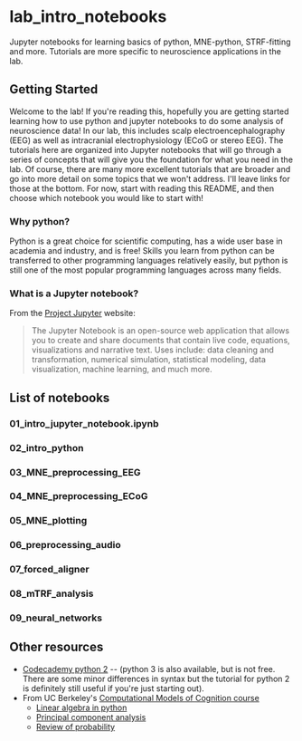 # lab_intro_notebooks
Jupyter notebooks for learning basics of python, MNE-python, STRF-fitting and more. Tutorials are more specific to neuroscience applications in the lab.

## Getting Started
Welcome to the lab! If you're reading this, hopefully you are getting started learning how to use python and jupyter notebooks to do some analysis of neuroscience data! In our lab, this includes scalp electroencephalography (EEG) as well as intracranial electrophysiology (ECoG or stereo EEG). The tutorials here are organized into Jupyter notebooks that will go through a series of concepts that will give you the foundation for what you need in the lab. Of course, there are many more excellent tutorials that are broader and go into more detail on some topics that we won't address. I'll leave links for those at the bottom. For now, start with reading this README, and then choose which notebook you would like to start with!

### Why python?
Python is a great choice for scientific computing, has a wide user base in academia and industry, and is free! Skills you learn from python can be transferred to other programming languages relatively easily, but python is still one of the most popular programming languages across many fields.

### What is a Jupyter notebook?
From the [Project Jupyter](https://jupyter.org) website: 
> The Jupyter Notebook is an open-source web application that allows you to create and share documents that contain live code, equations, visualizations and narrative text. Uses include: data cleaning and transformation, numerical simulation, statistical modeling, data visualization, machine learning, and much more.

## List of notebooks
### 01_intro_jupyter_notebook.ipynb

### 02_intro_python

### 03_MNE_preprocessing_EEG

### 04_MNE_preprocessing_ECoG

### 05_MNE_plotting

### 06_preprocessing_audio

### 07_forced_aligner

### 08_mTRF_analysis

### 09_neural_networks

## Other resources
* [Codecademy python 2](https://www.codecademy.com/learn/learn-python) -- (python 3 is also available, but is not free. There are some minor differences in syntax but the tutorial for python 2 is definitely still useful if you're just starting out).
* From UC Berkeley's [Computational Models of Cognition course](https://github.com/compmodels)
  * [Linear algebra in python](https://github.com/compmodels/problem-sets/blob/master/linear_algebra_review/Linear%20Algebra%20in%20Python.ipynb)
  * [Principal component analysis](https://github.com/compmodels/problem-sets/blob/master/pca_demo/PCA%20Demo.ipynb)
  * [Review of probability](https://github.com/compmodels/problem-sets/tree/master/probability_review)
